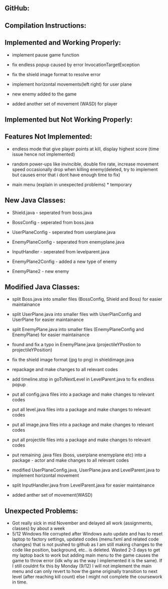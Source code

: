## GitHub: 

## Compilation Instructions: 

## Implemented and Working Properly: 

  - implement pause game function

  - fix endless popup caused by error InvocationTargetException

  - fix the shield image format to resolve error

  - implement horizontal movements(left right) for user plane

  - new enemy added to the game
  
  - added another set of movement (WASD) for player

## Implemented but Not Working Properly: 

## Features Not Implemented: 

  - endless mode that give player points at kill, display highest score (time issue hence not implemented)

  - random power-ups like invincible, double fire rate, increase movement speed occasionally drop when killing enemy(deleted, try to implement but causes error that i dont have enough time to fix)

  - main menu (explain in unexpected problems) * temporary

## New Java Classes: 

  - Shield.java - seperated from boss.java

  - BossConfig - seperated from boss.java

  - UserPlaneConfig - seperated from userplane.java

  - EnemyPlaneConfig - seperated from enemyplane.java

  - InputHandler - seperated from levelparent.java

  - EnemyPlane2Config - added a new type of enemy

  - EnemyPlane2 - new enemy

## Modified Java Classes: 

  - split Boss.java into smaller files (BossConfig, Shield and Boss) for easier maintainance
  
  - split UserPlane.java into smaller files with UserPlanConfig and UserPlane for easier maintainance

  -  split EnemyPlane.java into smaller files (EnemyPlaneConfig and EnemyPlane) for easier maintainance
  
  - found and fix a typo in EnemyPlane.java (projectileYPostion to projectileYPosition)
  
  - fix the shield image format (jpg to png) in shieldimage.java

  - repackage and make changes to all relevant codes
  
  - add timeline.stop in goToNextLevel in LevelParent.java to fix endless popup

  - put all config.java files into a package and make changes to relevant codes

  - put all level.java files into a package and make changes to relevant codes

  - put all image.java files into a package and make changes to relevant codes
  
  - put all projectile files into a package and make changes to relevant codes
  
  - put remaining .java files (boss, userplane enemyplane etc) into a package - actor and make changes to all relevant codes

  - modified UserPlaneConfig.java, UserPlane.java and LevelParent.java to implement horizontal movement

  - split InputHandler.java from LevelParent.java for easier maintainance
  
  - added anther set of movement(WASD) 

## Unexpected Problems: 
  - Got really sick in mid November and delayed all work (assignments, classes) by about a week
  - 5/12 
Windows file corrupted after Windows auto update and has to reset laptop to factory settings, updated codes (menu.fxml and related code changes) that is not pushed to github as I am still making changes to the code like position, background, etc.. is deleted. Wasted 2-3 days to get my laptop back to work but adding main menu to the game causes the game to throw error (idk why as the way I implemented it is the same). If I still couldnt fix this by Monday (9/12) I will not implement the main menu and can only revert to how the game originally transition to next level (after reaching kill count) else I might not complete the coursework in time.

